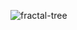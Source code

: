 ![fractal-tree](https://user-images.githubusercontent.com/59053870/79242248-f8dc2980-7e6b-11ea-8eee-67d2ca67cd69.JPG)
